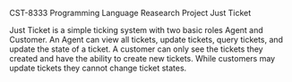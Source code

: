 CST-8333 Programming Language Reasearch Project
Just Ticket

Just Ticket is a simple ticking system with two basic roles Agent and Customer. An Agent can view all tickets, update tickets, query tickets, and update the state of a ticket.
A customer can only see the tickets they created and have the ability to create new tickets. While customers may update tickets they cannot change ticket states.

